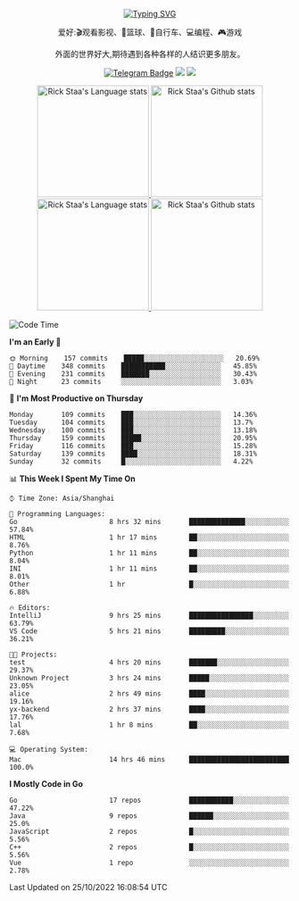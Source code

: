 <div align="center"> 

[![Typing SVG](https://readme-typing-svg.herokuapp.com?size=25&duration=2500&color=eeeeee&vCenter=true&width=200&height=40&lines=Hi+there+%F0%9F%91%8B%F0%9F%8F%BB;I'm+DanBai)](https://git.io/typing-svg)

爱好:🎬观看影视、🏀篮球、🚴自行车、💻编程、🎮游戏

外面的世界好大,期待遇到各种各样的人结识更多朋友。

[![Telegram Badge](https://img.shields.io/badge/-Telegram-blue?style=flat&logo=Telegram&logoColor=white)](https://t.me/danbai9420) 
[![](https://img.shields.io/badge/-Blog-brightgreen?style=flat&logo=Blogger&logoColor=white)](https://p00q.cn)
[![](https://img.shields.io/badge/-Email-red?style=flat&logo=Mail.Ru&logoColor=white)](mailto:danbai@88.com)
</div>

<!-- Light Mode -->
<div align="center"> 
<a href="https://github.com/anuraghazra/github-readme-stats#gh-light-mode-only">
<img height=200 src="https://github-readme-stats-git-master-rstaa-rickstaa.vercel.app/api/top-langs/?username=danbai225&layout=compact&langs_count=10&hide_border=1&role=OWNER,COLLABORATOR#gh-light-mode-only" alt="Rick Staa's Language stats" />
</a>
<a href="https://github.com/anuraghazra/github-readme-stats#gh-light-mode-only">
<img height=200 src="https://github-readme-stats-git-master-rstaa-rickstaa.vercel.app/api?username=danbai225&show_icons=true&count_private=true&line_height=28&hide_border=1&include_all_commits=true&card_width=450&role=OWNER,COLLABORATOR&exclude_repo=github-readme-stats#gh-light-mode-only" alt="Rick Staa's Github stats" />
</a>
</div>

<!-- Dark Mode -->
<div align="center"> 
<a href="https://github.com/anuraghazra/github-readme-stats#gh-dark-mode-only">
<img height=200 src="https://github-readme-stats-git-master-rstaa-rickstaa.vercel.app/api/top-langs/?username=danbai225&layout=compact&langs_count=10&hide_border=1&role=OWNER,COLLABORATOR&theme=github_dark#gh-dark-mode-only" alt="Rick Staa's Language stats" />
</a>
<a href="https://github.com/anuraghazra/github-readme-stats#gh-dark-mode-only">
<img height=200 src="https://github-readme-stats-git-master-rstaa-rickstaa.vercel.app/api?username=danbai225&show_icons=true&count_private=true&line_height=28&hide_border=1&include_all_commits=true&card_width=450&role=OWNER,COLLABORATOR&exclude_repo=github-readme-stats&theme=github_dark#gh-dark-mode-only" alt="Rick Staa's Github stats" />
</a>
</div>

<!--START_SECTION:waka-->
![Code Time](http://img.shields.io/badge/Code%20Time-108%20hrs%2019%20mins-blue)

**I'm an Early 🐤** 

```text
🌞 Morning    157 commits    █████░░░░░░░░░░░░░░░░░░░░   20.69% 
🌆 Daytime    348 commits    ███████████░░░░░░░░░░░░░░   45.85% 
🌃 Evening    231 commits    ███████░░░░░░░░░░░░░░░░░░   30.43% 
🌙 Night      23 commits     ░░░░░░░░░░░░░░░░░░░░░░░░░   3.03%

```
📅 **I'm Most Productive on Thursday** 

```text
Monday       109 commits    ███░░░░░░░░░░░░░░░░░░░░░░   14.36% 
Tuesday      104 commits    ███░░░░░░░░░░░░░░░░░░░░░░   13.7% 
Wednesday    100 commits    ███░░░░░░░░░░░░░░░░░░░░░░   13.18% 
Thursday     159 commits    █████░░░░░░░░░░░░░░░░░░░░   20.95% 
Friday       116 commits    ███░░░░░░░░░░░░░░░░░░░░░░   15.28% 
Saturday     139 commits    ████░░░░░░░░░░░░░░░░░░░░░   18.31% 
Sunday       32 commits     █░░░░░░░░░░░░░░░░░░░░░░░░   4.22%

```


📊 **This Week I Spent My Time On** 

```text
⌚︎ Time Zone: Asia/Shanghai

💬 Programming Languages: 
Go                       8 hrs 32 mins       ██████████████░░░░░░░░░░░   57.84% 
HTML                     1 hr 17 mins        ██░░░░░░░░░░░░░░░░░░░░░░░   8.76% 
Python                   1 hr 11 mins        ██░░░░░░░░░░░░░░░░░░░░░░░   8.04% 
INI                      1 hr 11 mins        ██░░░░░░░░░░░░░░░░░░░░░░░   8.01% 
Other                    1 hr                █░░░░░░░░░░░░░░░░░░░░░░░░   6.88%

🔥 Editors: 
IntelliJ                 9 hrs 25 mins       ████████████████░░░░░░░░░   63.79% 
VS Code                  5 hrs 21 mins       █████████░░░░░░░░░░░░░░░░   36.21%

🐱‍💻 Projects: 
test                     4 hrs 20 mins       ███████░░░░░░░░░░░░░░░░░░   29.37% 
Unknown Project          3 hrs 24 mins       █████░░░░░░░░░░░░░░░░░░░░   23.05% 
alice                    2 hrs 49 mins       ████░░░░░░░░░░░░░░░░░░░░░   19.16% 
yx-backend               2 hrs 37 mins       ████░░░░░░░░░░░░░░░░░░░░░   17.76% 
lal                      1 hr 8 mins         ██░░░░░░░░░░░░░░░░░░░░░░░   7.68%

💻 Operating System: 
Mac                      14 hrs 46 mins      █████████████████████████   100.0%

```

**I Mostly Code in Go** 

```text
Go                       17 repos            ███████████░░░░░░░░░░░░░░   47.22% 
Java                     9 repos             ██████░░░░░░░░░░░░░░░░░░░   25.0% 
JavaScript               2 repos             █░░░░░░░░░░░░░░░░░░░░░░░░   5.56% 
C++                      2 repos             █░░░░░░░░░░░░░░░░░░░░░░░░   5.56% 
Vue                      1 repo              ░░░░░░░░░░░░░░░░░░░░░░░░░   2.78%

```



 Last Updated on 25/10/2022 16:08:54 UTC
<!--END_SECTION:waka-->
